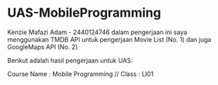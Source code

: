 # UAS-MobileProgramming

Kenzie Mafazi Adam - 2440124746
dalam pengerjaan ini saya menggunakan TMDB API untuk pengerjaan Movie List (No. 1) dan juga GoogleMaps API (No. 2)

Berikut adalah hasil pengerjaan untuk UAS:

Course Name : Mobile Programming // Class : LI01
